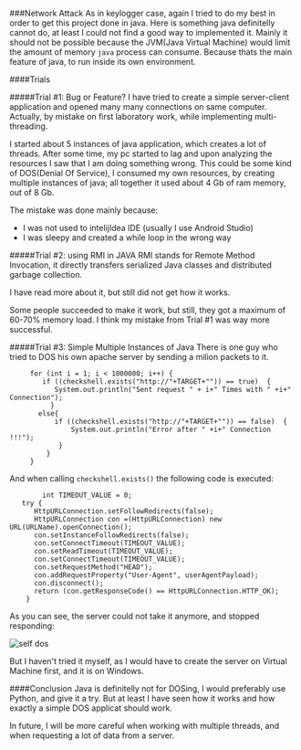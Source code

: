 ###Network Attack
As in keylogger case, again I tried to do my best in order to get this project done in java. Here is something java definitelly cannot do, at least I could not find a good way to implemented it. Mainly it should not be possible because the JVM(Java Virtual Machine) would limit the amount of memory `java` process can consume. Because thats the main feature of java, to run inside its own environment. 

####Trials

#####Trial #1: Bug or Feature?
I have tried to create a simple server-client application and opened many many connections on same computer. Actually, by mistake on first laboratory work, while implementing multi-threading.

I started about 5 instances of java application, which creates a lot of threads. After some time, my pc started to lag and upon analyzing the resources I saw that I am doing something wrong. This could be some kind of DOS(Denial Of Service), I consumed my own resources, by creating multiple instances of java; all together it used about 4 Gb of ram memory, out of 8 Gb. 

The mistake was done mainly because:
   * I was not used to intelijIdea IDE (usually I use Android Studio)
   * I was sleepy and created a while loop in the wrong way

#####Trial #2: using RMI in JAVA
RMI stands for Remote Method Invocation, it directly transfers serialized Java classes and distributed garbage collection. 

I have read more about it, but still did not get how it works.

Some people succeeded to make it work, but still, they got a maximum of 60-70% memory load. I think my mistake from Trial #1 was way more successful. 

#####Trial #3: Simple Multiple Instances of Java
There is one guy who tried to DOS his own apache server by sending a milion packets to it.

		 for (int i = 1; i < 1000000; i++) {
            if ((checkshell.exists("http://"+TARGET+"")) == true)  {     
               System.out.println("Sent request " + i+" Times with " +i+" Connection");
              }
           else{
               if ((checkshell.exists("http://"+TARGET+"")) == false)  {    
                   System.out.println("Error after " +i+" Connection !!!");
                }  
             }
         }

And when calling `checkshell.exists()` the following code is executed:

			int TIMEOUT_VALUE = 0;
	   try {
	      HttpURLConnection.setFollowRedirects(false);
	      HttpURLConnection con =(HttpURLConnection) new URL(URLName).openConnection();
	      con.setInstanceFollowRedirects(false);
	      con.setConnectTimeout(TIMEOUT_VALUE);
	      con.setReadTimeout(TIMEOUT_VALUE);
	      con.setConnectTimeout(TIMEOUT_VALUE);
	      con.setRequestMethod("HEAD");   
	      con.addRequestProperty("User-Agent", userAgentPayload);
	      con.disconnect();
	      return (con.getResponseCode() == HttpURLConnection.HTTP_OK);
	    }

As you can see, the server could not take it anymore, and stopped responding:

![self dos](http://i.imgur.com/ACwFVne.jpg "self dos")

But I haven't tried it myself, as I would have to create the server on Virtual Machine first, and it is on Windows.


####Conclusion
Java is definitelly not for DOSing, I would preferably use Python, and give it a try. But at least I have seen how it works and how exactly a simple DOS applicat should work. 

In future, I will be more careful when working with multiple threads, and when requesting a lot of data from a server.


